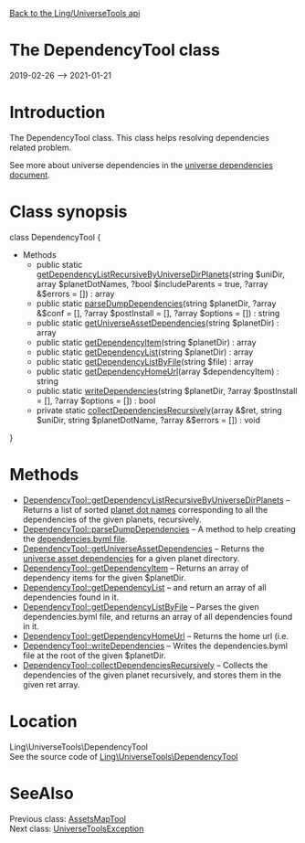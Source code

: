 [Back to the Ling/UniverseTools api](https://github.com/lingtalfi/UniverseTools/blob/master/doc/api/Ling/UniverseTools.md)



The DependencyTool class
================
2019-02-26 --> 2021-01-21






Introduction
============

The DependencyTool class.
This class helps resolving dependencies related problem.

See more about universe dependencies in the [universe dependencies document](https://github.com/lingtalfi/TheScientist/blob/master/universe-dependencies-2019.md).



Class synopsis
==============


class <span class="pl-k">DependencyTool</span>  {

- Methods
    - public static [getDependencyListRecursiveByUniverseDirPlanets](https://github.com/lingtalfi/UniverseTools/blob/master/doc/api/Ling/UniverseTools/DependencyTool/getDependencyListRecursiveByUniverseDirPlanets.md)(string $uniDir, array $planetDotNames, ?bool $includeParents = true, ?array &$errors = []) : array
    - public static [parseDumpDependencies](https://github.com/lingtalfi/UniverseTools/blob/master/doc/api/Ling/UniverseTools/DependencyTool/parseDumpDependencies.md)(string $planetDir, ?array &$conf = [], ?array $postInstall = [], ?array $options = []) : string
    - public static [getUniverseAssetDependencies](https://github.com/lingtalfi/UniverseTools/blob/master/doc/api/Ling/UniverseTools/DependencyTool/getUniverseAssetDependencies.md)(string $planetDir) : array
    - public static [getDependencyItem](https://github.com/lingtalfi/UniverseTools/blob/master/doc/api/Ling/UniverseTools/DependencyTool/getDependencyItem.md)(string $planetDir) : array
    - public static [getDependencyList](https://github.com/lingtalfi/UniverseTools/blob/master/doc/api/Ling/UniverseTools/DependencyTool/getDependencyList.md)(string $planetDir) : array
    - public static [getDependencyListByFile](https://github.com/lingtalfi/UniverseTools/blob/master/doc/api/Ling/UniverseTools/DependencyTool/getDependencyListByFile.md)(string $file) : array
    - public static [getDependencyHomeUrl](https://github.com/lingtalfi/UniverseTools/blob/master/doc/api/Ling/UniverseTools/DependencyTool/getDependencyHomeUrl.md)(array $dependencyItem) : string
    - public static [writeDependencies](https://github.com/lingtalfi/UniverseTools/blob/master/doc/api/Ling/UniverseTools/DependencyTool/writeDependencies.md)(string $planetDir, ?array $postInstall = [], ?array $options = []) : bool
    - private static [collectDependenciesRecursively](https://github.com/lingtalfi/UniverseTools/blob/master/doc/api/Ling/UniverseTools/DependencyTool/collectDependenciesRecursively.md)(array &$ret, string $uniDir, string $planetDotName, ?array &$errors = []) : void

}






Methods
==============

- [DependencyTool::getDependencyListRecursiveByUniverseDirPlanets](https://github.com/lingtalfi/UniverseTools/blob/master/doc/api/Ling/UniverseTools/DependencyTool/getDependencyListRecursiveByUniverseDirPlanets.md) &ndash; Returns a list of sorted [planet dot names](https://github.com/karayabin/universe-snapshot#the-planet-dot-name) corresponding to all the dependencies of the given planets, recursively.
- [DependencyTool::parseDumpDependencies](https://github.com/lingtalfi/UniverseTools/blob/master/doc/api/Ling/UniverseTools/DependencyTool/parseDumpDependencies.md) &ndash; A method to help creating the [dependencies.byml file](https://github.com/lingtalfi/TheScientist/blob/master/universe-dependencies-2019.md).
- [DependencyTool::getUniverseAssetDependencies](https://github.com/lingtalfi/UniverseTools/blob/master/doc/api/Ling/UniverseTools/DependencyTool/getUniverseAssetDependencies.md) &ndash; Returns the [universe asset dependencies](https://github.com/lingtalfi/NotationFan/blob/master/universe-assets.md#the-universeassetdependencies-trick) for a given planet directory.
- [DependencyTool::getDependencyItem](https://github.com/lingtalfi/UniverseTools/blob/master/doc/api/Ling/UniverseTools/DependencyTool/getDependencyItem.md) &ndash; Returns an array of dependency items for the given $planetDir.
- [DependencyTool::getDependencyList](https://github.com/lingtalfi/UniverseTools/blob/master/doc/api/Ling/UniverseTools/DependencyTool/getDependencyList.md) &ndash; and return an array of all dependencies found in it.
- [DependencyTool::getDependencyListByFile](https://github.com/lingtalfi/UniverseTools/blob/master/doc/api/Ling/UniverseTools/DependencyTool/getDependencyListByFile.md) &ndash; Parses the given dependencies.byml file, and returns an array of all dependencies found in it.
- [DependencyTool::getDependencyHomeUrl](https://github.com/lingtalfi/UniverseTools/blob/master/doc/api/Ling/UniverseTools/DependencyTool/getDependencyHomeUrl.md) &ndash; Returns the home url (i.e.
- [DependencyTool::writeDependencies](https://github.com/lingtalfi/UniverseTools/blob/master/doc/api/Ling/UniverseTools/DependencyTool/writeDependencies.md) &ndash; Writes the dependencies.byml file at the root of the given $planetDir.
- [DependencyTool::collectDependenciesRecursively](https://github.com/lingtalfi/UniverseTools/blob/master/doc/api/Ling/UniverseTools/DependencyTool/collectDependenciesRecursively.md) &ndash; Collects the dependencies of the given planet recursively, and stores them in the given ret array.





Location
=============
Ling\UniverseTools\DependencyTool<br>
See the source code of [Ling\UniverseTools\DependencyTool](https://github.com/lingtalfi/UniverseTools/blob/master/DependencyTool.php)



SeeAlso
==============
Previous class: [AssetsMapTool](https://github.com/lingtalfi/UniverseTools/blob/master/doc/api/Ling/UniverseTools/AssetsMapTool.md)<br>Next class: [UniverseToolsException](https://github.com/lingtalfi/UniverseTools/blob/master/doc/api/Ling/UniverseTools/Exception/UniverseToolsException.md)<br>
